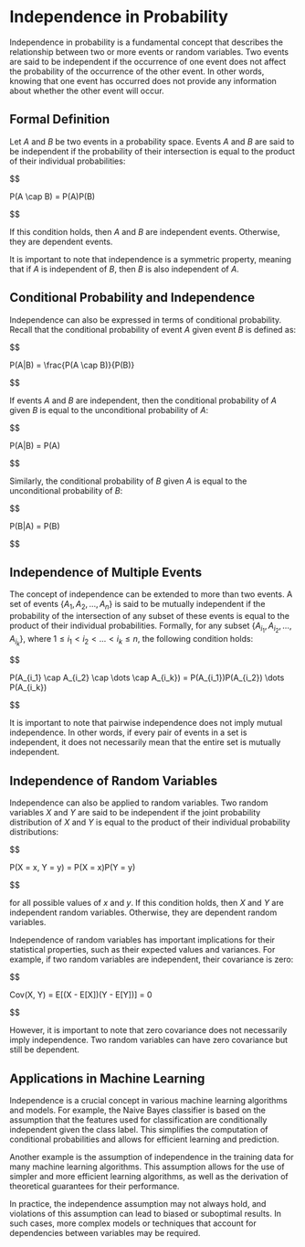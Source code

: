 # Independence in Probability

Independence in probability is a fundamental concept that describes the relationship between two or more events or random variables. Two events are said to be independent if the occurrence of one event does not affect the probability of the occurrence of the other event. In other words, knowing that one event has occurred does not provide any information about whether the other event will occur.

## Formal Definition

Let $A$ and $B$ be two events in a probability space. Events $A$ and $B$ are said to be independent if the probability of their intersection is equal to the product of their individual probabilities:


$$

P(A \cap B) = P(A)P(B)

$$


If this condition holds, then $A$ and $B$ are independent events. Otherwise, they are dependent events.

It is important to note that independence is a symmetric property, meaning that if $A$ is independent of $B$, then $B$ is also independent of $A$.

## Conditional Probability and Independence

Independence can also be expressed in terms of conditional probability. Recall that the conditional probability of event $A$ given event $B$ is defined as:


$$

P(A|B) = \frac{P(A \cap B)}{P(B)}

$$


If events $A$ and $B$ are independent, then the conditional probability of $A$ given $B$ is equal to the unconditional probability of $A$:


$$

P(A|B) = P(A)

$$


Similarly, the conditional probability of $B$ given $A$ is equal to the unconditional probability of $B$:


$$

P(B|A) = P(B)

$$


## Independence of Multiple Events

The concept of independence can be extended to more than two events. A set of events $\{A_1, A_2, \dots, A_n\}$ is said to be mutually independent if the probability of the intersection of any subset of these events is equal to the product of their individual probabilities. Formally, for any subset $\{A_{i_1}, A_{i_2}, \dots, A_{i_k}\}$, where $1 \leq i_1 < i_2 < \dots < i_k \leq n$, the following condition holds:


$$

P(A_{i_1} \cap A_{i_2} \cap \dots \cap A_{i_k}) = P(A_{i_1})P(A_{i_2}) \dots P(A_{i_k})

$$


It is important to note that pairwise independence does not imply mutual independence. In other words, if every pair of events in a set is independent, it does not necessarily mean that the entire set is mutually independent.

## Independence of Random Variables

Independence can also be applied to random variables. Two random variables $X$ and $Y$ are said to be independent if the joint probability distribution of $X$ and $Y$ is equal to the product of their individual probability distributions:


$$

P(X = x, Y = y) = P(X = x)P(Y = y)

$$


for all possible values of $x$ and $y$. If this condition holds, then $X$ and $Y$ are independent random variables. Otherwise, they are dependent random variables.

Independence of random variables has important implications for their statistical properties, such as their expected values and variances. For example, if two random variables are independent, their covariance is zero:


$$

Cov(X, Y) = E[(X - E[X])(Y - E[Y])] = 0

$$


However, it is important to note that zero covariance does not necessarily imply independence. Two random variables can have zero covariance but still be dependent.

## Applications in Machine Learning

Independence is a crucial concept in various machine learning algorithms and models. For example, the Naive Bayes classifier is based on the assumption that the features used for classification are conditionally independent given the class label. This simplifies the computation of conditional probabilities and allows for efficient learning and prediction.

Another example is the assumption of independence in the training data for many machine learning algorithms. This assumption allows for the use of simpler and more efficient learning algorithms, as well as the derivation of theoretical guarantees for their performance.

In practice, the independence assumption may not always hold, and violations of this assumption can lead to biased or suboptimal results. In such cases, more complex models or techniques that account for dependencies between variables may be required.
